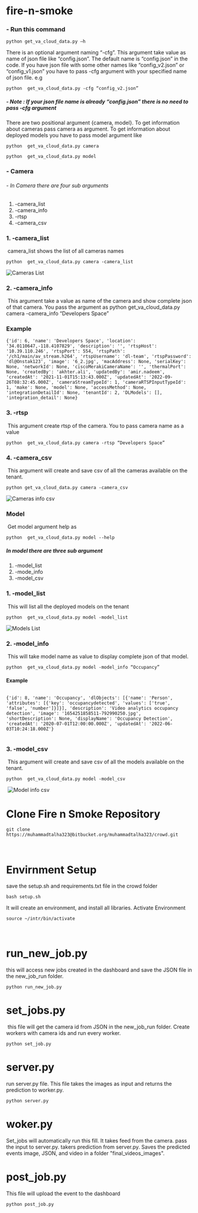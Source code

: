 # fire-n-smoke
### - Run this command 
```
python get_va_cloud_data.py –h
```
There is an optional argument naming “-cfg”. This argument take value as name of json file like “config.json”. The default name is “config.json” in the code. If you have json file with some other names like “config_v2.json” or “config_v1.json” you have to pass -cfg argument with your specified name of json file. e.g
```
python  get_va_cloud_data.py -cfg “config_v2.json”
```
##### - Note : If your json file name is already “config.json” there is no need to pass -cfg argument
There are two positional argument {camera, model}. To get information about cameras pass camera as argument. To get information about deployed models you have to pass model argument like 
```
python  get_va_cloud_data.py camera
```
```
python  get_va_cloud_data.py model
```
### - Camera
###### - In Camera there are four sub arguments
1. -camera_list
2. -camera_info
3. -rtsp
4. -camera_csv
### 1. -camera_list
​
camera_list shows the list of all cameras names
```
python  get_va_cloud_data.py camera -camera_list
```
![Cameras List](images/camera_list.png)
​
### 2. -camera_info
​
This argument take a value as name of the camera and show complete json of that camera. You pass the argument as python  get_va_cloud_data.py camera -camera_info “Developers Space”
​
### Example
```
{'id': 6, 'name': 'Developers Space', 'location': '34.0110647,-118.4107829', 'description': '', 'rtspHost': '10.39.110.246', 'rtspPort': 554, 'rtspPath': '/ch1/main/av_stream.h264', 'rtspUsername': 'dl-team', 'rtspPassword': 'dl@Onstak123', 'image': '6_2.jpg', 'macAddress': None, 'serialKey': None, 'networkId': None, 'ciscoMerakiCameraName': '', 'thermalPort': None, 'createdBy': 'akhter.ali', 'updatedBy': 'amir.nadeem', 'createdAt': '2021-11-01T15:13:43.000Z', 'updatedAt': '2022-09-26T08:32:45.000Z', 'cameraStreamTypeId': 1, 'cameraRTSPInputTypeId': 1, 'make': None, 'model': None, 'accessMethod': None, 'integrationDetailId': None, 'tenantId': 2, 'DLModels': [], 'integration_detail': None}
```
### 3. -rtsp
​
This argument create rtsp of the camera. You to pass camera name as a value
```
python  get_va_cloud_data.py camera -rtsp “Developers Space”
```
### 4. -camera_csv
​
This argument will create and save csv of all the cameras available on the tenant.
```
python get_va_cloud_data.py camera -camera_csv
```
![Cameras info csv](images/cameras_info_csv.png)
​
​
​
​
​
​
​
### Model
​
Get model argument help as 
```
python  get_va_cloud_data.py model --help
```
##### In model there are three sub argument
1. -model_list
2. -mode_info
3. -model_csv
​
### 1. -model_list
​
This will list all the deployed models on the tenant
```
python  get_va_cloud_data.py model -model_list
```
![Models List](images/model_list.png)
​
​
​
​
​
​
### 2. -model_info
​
This will take model name as value to display complete json of that model.
```
python  get_va_cloud_data.py model -model_info “Occupancy”
```
#### Example
```
​
{'id': 8, 'name': 'Occupancy', 'dlObjects': [{'name': 'Person', 'attributes': [{'key': 'occupancydetected', 'values': ['true', 'false', 'number']}]}], 'description': 'Video analytics occupancy detection', 'image': '1654251858511-792990250.jpg', 'shortDescription': None, 'displayName': 'Occupancy Detection', 'createdAt': '2020-07-01T12:00:00.000Z', 'updatedAt': '2022-06-03T10:24:18.000Z'}
​
```
### 3. -model_csv
​
This argument will create and save csv of all the models available on the tenant.
```
python  get_va_cloud_data.py model -model_csv
```
​
![Model info csv](images/model_info_csv.png)
​
​
​
​
​
​
​
​
# Clone Fire n Smoke Repository
```
git clone https://muhammadtalha323@bitbucket.org/muhammadtalha323/crowd.git
```
​
# Envirnment Setup
save the setup.sh and requirements.txt file in the crowd folder
```
bash setup.sh
```
It will create an environment, and install all libraries.
Activate Environment
```
source ~/intr/bin/activate
```
​
# run_new_job.py
this will access new jobs created in the dashboard and save the JSON file in the new_job_run folder. 
```
python run_new_job.py
```
# set_jobs.py
​
this file will get the camera id from JSON in the new_job_run folder. Create workers with camera ids and run every worker. 
```
python set_job.py
```
# server.py
run server.py file. This file takes the images as input and returns the prediction to worker.py.
```
python server.py
```
# woker.py
Set_jobs will automatically run this fill. It takes feed from the camera. pass the input to server.py. takers prediction from server.py. Saves the predicted events image, JSON, and video in a folder "final_videos_images".
# post_job.py
This file will upload the event to the dashboard
```
python post_job.py
```
